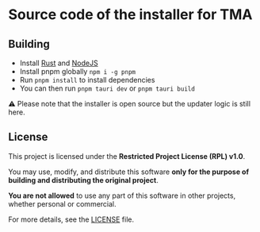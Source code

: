 # Source code of the installer for TMA

## Building
- Install [Rust](https://www.rust-lang.org/) and [NodeJS](https://nodejs.org/)
- Install pnpm globally `npm i -g pnpm`
- Run `pnpm install` to install dependencies
- You can then run `pnpm tauri dev` or `pnpm tauri build`


⚠️ Please note that the installer is open source but the updater logic is still here.

## License

This project is licensed under the **Restricted Project License (RPL) v1.0**.  

You may use, modify, and distribute this software **only for the purpose of building and distributing the original project**.  

**You are not allowed** to use any part of this software in other projects, whether personal or commercial.  

For more details, see the [LICENSE](./LICENSE) file.
